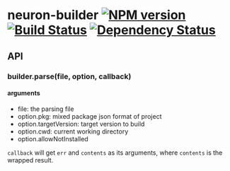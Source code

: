 # neuron-builder [![NPM version](https://badge.fury.io/js/neuron-builder.png)](http://badge.fury.io/js/neuron-builder) [![Build Status](https://travis-ci.org/cortexjs/node-neuron-builder.png?branch=master)](https://travis-ci.org/cortexjs/node-neuron-builder) [![Dependency Status](https://gemnasium.com/cortexjs/node-neuron-builder.png)](https://gemnasium.com/cortexjs/node-neuron-builder)

## API

### builder.parse(file, option, callback)

#### arguments
- file: the parsing file
- option.pkg: mixed package json format of project
- option.targetVersion: target version to build
- option.cwd: current working directory
- option.allowNotInstalled

`callback` will get `err` and `contents` as its arguments, where `contents` is the wrapped result.